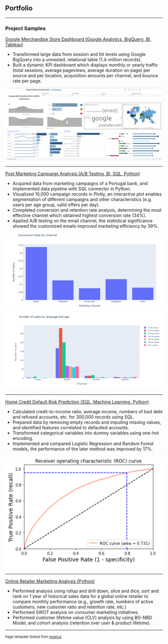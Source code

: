 ## Portfolio

---

### Project Samples

[Google Merchandise Store Dashboard (Google Analytics, BigQuery, BI, Tableau)](https://public.tableau.com/app/profile/ajit.manandhar/viz/GoogleAnalyticsDashboard-Ajit/Dashboard1)
-	Transformed large data from session and hit levels using Google BigQuery into a unnested, relational table (1.4-million records).
-	Built a dynamic KPI dashboard which displays monthly or yearly traffic (total sessions, average pageviews, average duration on page) per source and per location, acquisition amounts per channel, and bounce rate per page.
<img src="images/GMS Tab.PNG?raw=true"/>


---
[Post Marketing Campaign Analysis (A/B Testing, BI, SQL, Python)](https://github.com/Ajit103/PostCampaignAnalytics/blob/main/Post%20Campaign%20Analysis.ipynb)
-	Acquired data from marketing campaigns of a Portugal bank, and implemented data pipeline with SQL connector in Python.
-	Visualized 10,000 campaign records in Plotly, an interactive plot enables segmentation of different campaigns and other characteristics (e.g. users per age group, valid offers per day).
-	Completed conversion and retention rate analysis, determining the most effective channel which obtained highest conversion rate (34%).
-	Applied A/B testing on the email channel, the statistical significance showed the customized emails improved marketing efficiency by 39%.
<img src="images/Conv Rate.PNG?raw=true"/>
<img src="images/Post MKT 1.PNG?raw=true"/>



---
[Home Credit Default Risk Prediction (SQL, Machine Learning, Python)](https://github.com/Ajit103/HomeCRA/blob/main/Home%20Credit%20Risk%20Analytics.ipynb)
-	Calculated credit-to-income ratio, average income, numbers of bad debt and refused accounts, etc. for 300,000 records using SQL.
-	Prepared data by removing empty records and imputing missing values, and identified features correlated to defaulted accounts.
-	Transformed categorical variables into dummy variables using one-hot encoding.
-	Implemented and compared Logistic Regression and Random Forest models, the performance of the later method was improved by 17%.
<img src="images/Credit Risk.PNG?raw=true"/>




---
[Online Retailer Marketing Analysis (Python)](https://github.com/Ajit103/CLV-Prediction/blob/main/Customer%20Lifetime%20Value%20prediction.ipynb)
-	Performed analysis using rollup and drill down, slice and dice, sort and rank on 1 year of historical sales data for a global online retailer to compare monthly performance (e.g., growth rate, numbers of active customers, new customer ratio and retention rate, etc.)
-	Performed SWOT analysis on consumer marketing initiatives.
-	Performed customer lifetime value (CLV) analysis by using BG-NBD Model, and cohort analysis (retention over user & product lifetime).




---


<p style="font-size:11px">Page template forked from <a href="https://github.com/evanca/quick-portfolio">evanca</a></p>
<!-- Remove above link if you don't want to attibute -->

